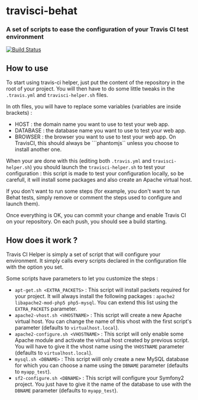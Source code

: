 # travisci-behat
### A set of scripts to ease the configuration of your Travis CI test environment

[![Build Status](https://secure.travis-ci.org/jubianchi/travisci-helper.png?branch=master)](http://travis-ci.org/jubianchi/travisci-helper)

## How to use

To start using travis-ci helper, just put the content of the repository in the root of your project. You will then have to do some little tweaks
in the ```.travis.yml``` and ```travisci-helper.sh``` files.

In oth files, you will have to replace some variables (variables are inside brackets) :
* HOST : the domain name you want to use to test your web app.
* DATABASE : the database name you want to use to test your web app.
* BROWSER : the browser you want to use to test your web app. On TravisCI, this should always be ```phantomjs`` unless you choose to install another one.

When your are done with this (editing both ```.travis.yml``` and ```travisci-helper.sh```) you should launch the ```travisci-helper.sh``` to test your configuration : this script is made to test your configuration locally, so be carefull, it will install some packages and also create an Apache virtual host.

If you don't want to run some steps (for example, you don't want to run Behat tests, simply remove or comment the steps used to configure and launch them).

Once everything is OK, you can commit your change and enable Travis CI on your repository. On each push, you should see a build starting.

## How does it work ?

Travis CI Helper is simply a set of script that will configure your environment. It simply calls every scripts declared in the configuration file with the option you set.

Some scripts have parameters to let you customize the steps :
* ```apt-get.sh <EXTRA_PACKETS>``` : This script will install packets required for your project. It will always install the following packages : ```apache2 libapache2-mod-php5 php5-mysql```. You can extend this list using the ```EXTRA_PACKETS``` parameter.
* ```apache2-vhost.sh <VHOSTNAME>``` : This script will create a new Apache virtual host. You can change the name of this vhost with the first script's parameter (defaults to ```virtualhost.local```).
* ```apache2-configure.sh <VHOSTNAME>``` : This script will only enable some Apache module and activate the virtual host created by previous script. You will have to give it the vhost name using the ```VHOSTNAME``` parameter (defaults to ```virtualhost.local```).
* ```mysql.sh <DBNAME>``` : This script wiill only create a new MySQL database for which you can choose a name using the ```DBNAME``` parameter (defaults to ```myapp_test```).
* ```sf2-configure.sh <DBNAME>``` : This script will configure your Symfony2 project. You just have to give it the name of the database to use with the ```DBNAME``` parameter (defaults to ```myapp_test```).



